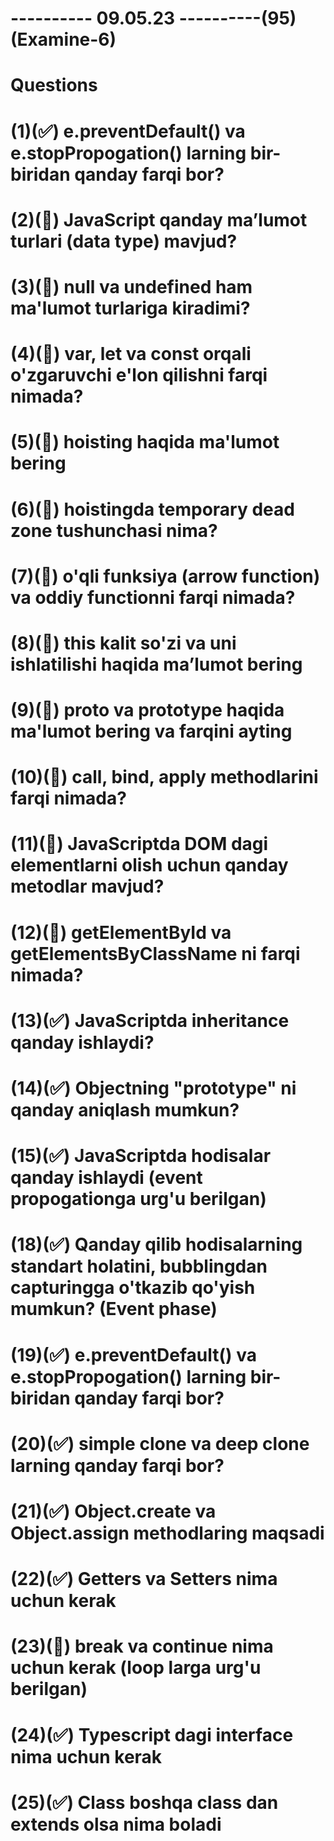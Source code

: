 # ---------- 09.05.23 ----------(95)(Examine-6)

# Questions

# (1)(✅) e.preventDefault() va e.stopPropogation() larning bir-biridan qanday farqi bor?

# (2)(🎁) JavaScript qanday ma’lumot turlari (data type) mavjud?

# (3)(🎁) null va undefined ham ma'lumot turlariga kiradimi?

# (4)(🎁) var, let va const orqali o'zgaruvchi e'lon qilishni farqi nimada?

# (5)(🎁) hoisting haqida ma'lumot bering

# (6)(🎁) hoistingda temporary dead zone tushunchasi nima?

# (7)(🎁) o'qli funksiya (arrow function) va oddiy functionni farqi nimada?

# (8)(🎁) this kalit so'zi va uni ishlatilishi haqida ma’lumot bering

# (9)(🎁) proto va prototype haqida ma'lumot bering va farqini ayting

# (10)(🎁) call, bind, apply methodlarini farqi nimada?

# (11)(🎁) JavaScriptda DOM dagi elementlarni olish uchun qanday metodlar mavjud?

# (12)(🎁) getElementById va getElementsByClassName ni farqi nimada?

# (13)(✅) JavaScriptda inheritance qanday ishlaydi?

# (14)(✅) Objectning "prototype" ni qanday aniqlash mumkun?

# (15)(✅) JavaScriptda hodisalar qanday ishlaydi (event propogationga urg'u berilgan)

# (18)(✅) Qanday qilib hodisalarning standart holatini, bubblingdan capturingga o'tkazib qo'yish mumkun? (Event phase)

# (19)(✅) e.preventDefault() va e.stopPropogation() larning bir-biridan qanday farqi bor?

# (20)(✅) simple clone va deep clone larning qanday farqi bor?

# (21)(✅) Object.create va Object.assign methodlaring maqsadi

# (22)(✅) Getters va Setters nima uchun kerak

# (23)(🎁) break va continue nima uchun kerak (loop larga urg'u berilgan)

# (24)(✅) Typescript dagi interface nima uchun kerak

# (25)(✅) Class boshqa class dan extends olsa nima boladi
